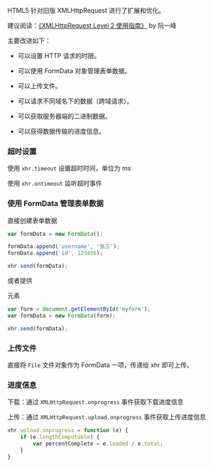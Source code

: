 HTML5 针对旧版 XMLHttpRequest 进行了扩展和优化。



建议阅读：[《XMLHttpRequest Level 2 使用指南》](<http://www.ruanyifeng.com/blog/2012/09/xmlhttprequest_level_2.html>) by 阮一峰



主要改进如下：

* 可以设置 HTTP 请求的时限。

* 可以使用 FormData 对象管理表单数据。

* 可以上传文件。

* 可以请求不同域名下的数据（跨域请求）。

* 可以获取服务器端的二进制数据。

* 可以获得数据传输的进度信息。



### 超时设置

使用 `xhr.timeout` 设置超时时间，单位为 ms

使用 `xhr.ontimeout` 监听超时事件



### 使用 FormData 管理表单数据

直接创建表单数据

```js
var formData = new FormData();

formData.append('username', '张三');
formData.append('id', 123456);

xhr.send(formData);
```

或者提供 <form> 元素

```js
var form = document.getElementById('myform');
var formData = new FormData(form);

xhr.send(formData);
```



### 上传文件

直接将 `File` 文件对象作为 FormData 一项，传递给 xhr 即可上传。



### 进度信息

下载：通过 `XMLHttpRequest.onprogress` 事件获取下载进度信息

上传：通过 `XMLHttpRequest.upload.onprogress` 事件获取上传进度信息

```js
xhr.upload.onprogress = function (e) {
    if (e.lengthComputable) {
        var percentComplete = e.loaded / e.total;
    }
}
```


